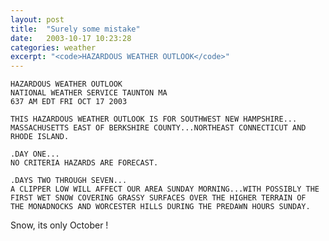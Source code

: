```yaml
---
layout: post
title:  "Surely some mistake"
date:   2003-10-17 10:23:28
categories: weather
excerpt: "<code>HAZARDOUS WEATHER OUTLOOK</code>"
---
```

    HAZARDOUS WEATHER OUTLOOK
    NATIONAL WEATHER SERVICE TAUNTON MA
    637 AM EDT FRI OCT 17 2003

    THIS HAZARDOUS WEATHER OUTLOOK IS FOR SOUTHWEST NEW HAMPSHIRE...
    MASSACHUSETTS EAST OF BERKSHIRE COUNTY...NORTHEAST CONNECTICUT AND
    RHODE ISLAND.

    .DAY ONE...
    NO CRITERIA HAZARDS ARE FORECAST.

    .DAYS TWO THROUGH SEVEN...
    A CLIPPER LOW WILL AFFECT OUR AREA SUNDAY MORNING...WITH POSSIBLY THE
    FIRST WET SNOW COVERING GRASSY SURFACES OVER THE HIGHER TERRAIN OF
    THE MONADNOCKS AND WORCESTER HILLS DURING THE PREDAWN HOURS SUNDAY.

Snow, its only October !

